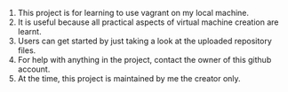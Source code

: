 1. This project is for learning to use vagrant on my local machine.
2. It is useful because all practical aspects of virtual machine creation are learnt.
3. Users can get started by just taking a look at the uploaded repository files.
4. For help with anything in the project, contact the owner of this github account.
5. At the time, this project is maintained by me the creator only.